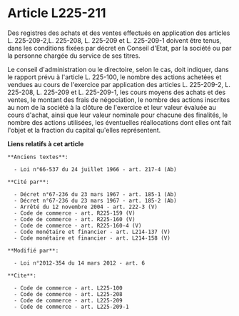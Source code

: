 # Article L225-211

Des registres des achats et des ventes effectués en application des articles L. 225-209-2,L. 225-208, L. 225-209 et L.
225-209-1 doivent être tenus, dans les conditions fixées par décret en Conseil d'Etat, par la société ou par la personne
chargée du service de ses titres. 

Le conseil d'administration ou le directoire, selon le cas, doit indiquer, dans le rapport prévu à l'article L. 225-100, le
nombre des actions achetées et vendues au cours de l'exercice par application des articles L. 225-209-2, L. 225-208, L.
225-209 et L. 225-209-1, les cours moyens des achats et des ventes, le montant des frais de négociation, le nombre des
actions inscrites au nom de la société à la clôture de l'exercice et leur valeur évaluée au cours d'achat, ainsi que leur
valeur nominale     pour chacune des finalités, le nombre des actions utilisées, les éventuelles réallocations dont elles ont
fait l'objet et la fraction du capital qu'elles représentent.

**Liens relatifs à cet article**

	**Anciens textes**:

	  - Loi n°66-537 du 24 juillet 1966 - art. 217-4 (Ab)

	**Cité par**:

	  - Décret n°67-236 du 23 mars 1967 - art. 185-1 (Ab)
	  - Décret n°67-236 du 23 mars 1967 - art. 185-2 (Ab)
	  - Arrêté du 12 novembre 2004 - art. 222-3 (V)
	  - Code de commerce - art. R225-159 (V)
	  - Code de commerce - art. R225-160 (V)
	  - Code de commerce - art. R225-160-4 (V)
	  - Code monétaire et financier - art. L214-137 (V)
	  - Code monétaire et financier - art. L214-158 (V)

	**Modifié par**:

	  - Loi n°2012-354 du 14 mars 2012 - art. 6

	**Cite**:

	  - Code de commerce - art. L225-100
	  - Code de commerce - art. L225-208
	  - Code de commerce - art. L225-209
	  - Code de commerce - art. L225-209-1
